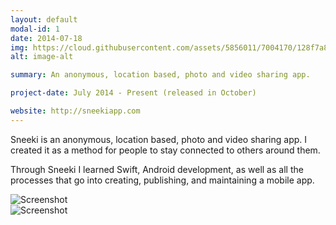 ```yaml
---
layout: default
modal-id: 1
date: 2014-07-18
img: https://cloud.githubusercontent.com/assets/5856011/7004170/128f7a8c-dc35-11e4-9545-d9d47fe4a54a.png
alt: image-alt

summary: An anonymous, location based, photo and video sharing app.

project-date: July 2014 - Present (released in October)

website: http://sneekiapp.com
---
```


Sneeki is an anonymous, location based, photo and video sharing app. I created it as a method for people to stay connected to others around them.

Through Sneeki I learned Swift, Android development, as well as all the processes that go into creating, publishing, and maintaining a mobile app.

<div class="col-md-6">
	<img src="http://a5.mzstatic.com/us/r30/Purple3/v4/d7/c4/e7/d7c4e7fb-d0bb-ff61-2ef2-101f87fd601a/screen568x568.jpeg" class="img-responsive img-centered" alt="Screenshot">
</div>
<div class="col-md-6">
	<img src="http://a2.mzstatic.com/us/r30/Purple3/v4/06/ac/a8/06aca87d-5b11-0116-30ca-95e208ed883a/screen568x568.jpeg" class="img-responsive img-centered" alt="Screenshot">
</div>